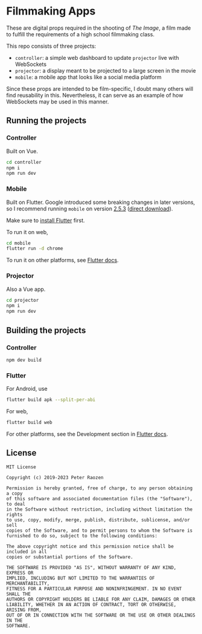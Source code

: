# Filmmaking Apps

These are digital props required in the shooting of *The Image*, a film made to fulfill the requirements of a high school filmmaking class.

This repo consists of three projects:
* `controller`: a simple web dashboard to update `projector` live with WebSockets
* `projector`: a display meant to be projected to a large screen in the movie
* `mobile`: a mobile app that looks like a social media platform

Since these props are intended to be film-specific, I doubt many others will find reusability in this. Nevertheless, it can serve as an example of how WebSockets may be used in this manner.

## Running the projects
### Controller
Built on Vue.
```bash
cd controller
npm i
npm run dev
```

### Mobile
Built on Flutter. Google introduced some breaking changes in later versions, so I recommend running `mobile` on version [2.5.3](https://docs.flutter.dev/development/tools/sdk/releases) ([direct download](https://storage.googleapis.com/flutter_infra_release/releases/stable/windows/flutter_windows_2.5.3-stable.zip)).

Make sure to [install Flutter](https://docs.flutter.dev/get-started/install) first.

To run it on web,
```bash
cd mobile
flutter run -d chrome
```

To run it on other platforms, see [Flutter docs](https://docs.flutter.dev/get-started/editor).

### Projector
Also a Vue app.
```bash
cd projector
npm i
npm run dev
```

## Building the projects
### Controller
```bash
npm dev build
```

### Flutter
For Android, use
```bash
flutter build apk --split-per-abi
```
For web, 
```bash
flutter build web
```

For other platforms, see the Development section in [Flutter docs](https://docs.flutter.dev/).

## License
```
MIT License

Copyright (c) 2019-2023 Peter Raozen

Permission is hereby granted, free of charge, to any person obtaining a copy
of this software and associated documentation files (the "Software"), to deal
in the Software without restriction, including without limitation the rights
to use, copy, modify, merge, publish, distribute, sublicense, and/or sell
copies of the Software, and to permit persons to whom the Software is
furnished to do so, subject to the following conditions:

The above copyright notice and this permission notice shall be included in all
copies or substantial portions of the Software.

THE SOFTWARE IS PROVIDED "AS IS", WITHOUT WARRANTY OF ANY KIND, EXPRESS OR
IMPLIED, INCLUDING BUT NOT LIMITED TO THE WARRANTIES OF MERCHANTABILITY,
FITNESS FOR A PARTICULAR PURPOSE AND NONINFRINGEMENT. IN NO EVENT SHALL THE
AUTHORS OR COPYRIGHT HOLDERS BE LIABLE FOR ANY CLAIM, DAMAGES OR OTHER
LIABILITY, WHETHER IN AN ACTION OF CONTRACT, TORT OR OTHERWISE, ARISING FROM,
OUT OF OR IN CONNECTION WITH THE SOFTWARE OR THE USE OR OTHER DEALINGS IN THE
SOFTWARE.
```